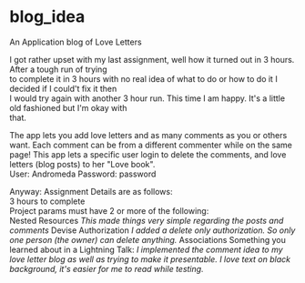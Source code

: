blog_idea
=========

An Application blog of Love Letters

I got rather upset with my last assignment, well how it turned out in 3 hours. After a tough run of trying <br>
to complete it in 3 hours with no real idea of what to do or how to do it I decided if I could't fix it then <br>
I would try again with another 3 hour run. This time I am happy. It's a little old fashioned but I'm okay with<br>
that.


The app lets you add love letters and as many comments as you or others want. Each comment can be from a different commenter
while on the same page! This app lets a specific user login to delete the comments, and love letters (blog posts) to her "Love book". <br>
User: Andromeda
Password: password

Anyway:
Assignment Details are as follows: <br>
3 hours to complete <br>
Project params must have 2 or more of the following: <br>
Nested Resources  *This made things very simple regarding the posts and comments*
Devise
Authorization *I added a delete only authorization. So only one person (the owner) can delete anything.*
Associations
Something you learned about in a Lightning Talk: *I implemented the comment idea to my love letter blog as well as trying to make it presentable. I love text on black background, it's easier for me to read while testing.*

